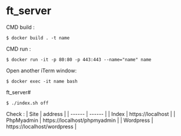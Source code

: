 # ft_server

CMD build :

```
$ docker build . -t name
```
CMD run :
```
$ docker run -it -p 80:80 -p 443:443 --name="name" name
```

Open another iTerm window:
```
$ docker exec -it name bash
```
ft_server#
```
$ ./index.sh off
```

Check :
| Site | address |
| ------ | ------ |
| Index | https://localhost |
| PhpMyadmin | https://localhost/phpmyadmin |
| Wordpress | https://localhost/wordpress |

